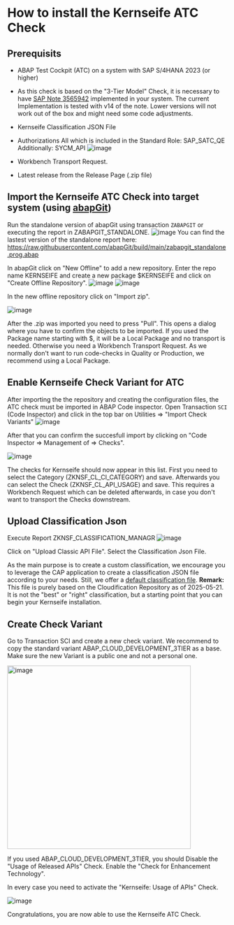 # How to install the Kernseife ATC Check

## Prerequisits
* ABAP Test Cockpit (ATC) on a system with SAP S/4HANA 2023 (or higher)

* As this check is based on the "3-Tier Model" Check, it is necessary to have [SAP Note 3565942](https://me.sap.com/notes/3565942) implemented in your system.
  The current Implementation is tested with v14 of the note. Lower versions will not work out of the box and might need some code adjustments.

* Kernseife Classification JSON File

* Authorizations
All which is included in the Standard Role: SAP_SATC_QE
Additionally: SYCM_API
![image](https://github.com/user-attachments/assets/4eb94ebd-5c31-4090-8a81-a1bc5790d295)

* Workbench Transport Request.

* Latest release from the Release Page (.zip file)

## Import the Kernseife ATC Check into target system (using [abapGit](https://github.com/abapGit/abapGit))
Run the standalone version of abapGit using transaction `ZABAPGIT` or executing the report in ZABAPGIT_STANDALONE.
![image](https://github.com/user-attachments/assets/16fd20d4-7dab-4d4a-8741-e149f2085195)
You can find the lastest version of the standalone report here: https://raw.githubusercontent.com/abapGit/build/main/zabapgit_standalone.prog.abap

In abapGit click on "New Offline" to add a new repository. Enter the repo name KERNSEIFE and create a new package $KERNSEIFE and click on "Create Offline Repository".
![image](https://github.com/user-attachments/assets/234f439e-c64d-41fa-81e5-d1453dbeb13a)
![image](https://github.com/user-attachments/assets/4c9dcb0c-9c05-4aa5-abfd-0b7a82e9a29f)

In the new offline repository click on "Import zip".

![image](https://github.com/user-attachments/assets/7f1267c2-88e5-4723-82a1-5d82caa01f10)

After the .zip was imported you need to press "Pull". This opens a dialog where you have to confirm the objects to be imported. 
If you used the Package name starting with $, it will be a Local Package and no transport is needed.
Otherwise you need a Workbench Transport Request.
As we normally don't want to run code-checks in Quality or Production, we recommend using a Local Package.

## Enable Kernseife Check Variant for ATC
After importing the the repository and creating the configuration files, the ATC check must be imported in ABAP Code inspector.
Open Transaction `SCI` (Code Inspector) and click in the top bar on Utilities => "Import Check Variants"
![image](https://github.com/user-attachments/assets/aa0658c1-f468-4082-a3a7-219aa845b263)


After that you can confirm the succesfull import by clicking on "Code Inspector => Management of => Checks". 

![image](https://github.com/user-attachments/assets/f635b3fc-fc17-4bc3-8ea8-e4277f7343e5)

The checks for Kernseife should now appear in this list.
First you need to select the Category (ZKNSF_CL_CI_CATEGORY) and save.
Afterwards you can select the Check (ZKNSF_CL_API_USAGE) and save.
This requires a Workbench Request which can be deleted afterwards, in case you don't want to transport the Checks downstream.

## Upload Classification Json
Execute Report ZKNSF_CLASSIFICATION_MANAGR
![image](https://github.com/user-attachments/assets/07e5d511-1d64-4edf-a83a-4d8b2f3f05a0)

Click on "Upload Classic API File".
Select the Classification Json File.

As the main purpose is to create a custom classification, we encourage you to leverage the CAP application to create a classification JSON file according to your needs. Still, we offer a [default classification file](https://github.com/SAP/project-kernseife/blob/main/defaultClassification.json).
**Remark:** This file is purely based on the Cloudification Repository as of 2025-05-21. It is not the "best" or "right" classification, but a starting point that you can begin your Kernseife installation.

## Create Check Variant

Go to Transaction SCI and create a new check variant.
We recommend to copy the standard variant ABAP_CLOUD_DEVELOPMENT_3TIER as a base.
Make sure the new Variant is a public one and not a personal one.

<img width="420" alt="image" src="https://github.com/user-attachments/assets/46166da6-90f7-4407-a651-595961e2ee5e" />


If you used ABAP_CLOUD_DEVELOPMENT_3TIER, you should
Disable the "Usage of Released APIs" Check.
Enable the "Check for Enhancement Technology".

In every case you need to activate the "Kernseife: Usage of APIs" Check.

![image](https://github.com/user-attachments/assets/e9ad498f-52fa-45c0-85ea-73ef50119ca4)

Congratulations, you are now able to use the Kernseife ATC Check.
